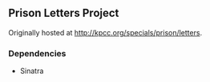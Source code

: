 ## Prison Letters Project

Originally hosted at <http://kpcc.org/specials/prison/letters>.

### Dependencies
* Sinatra
